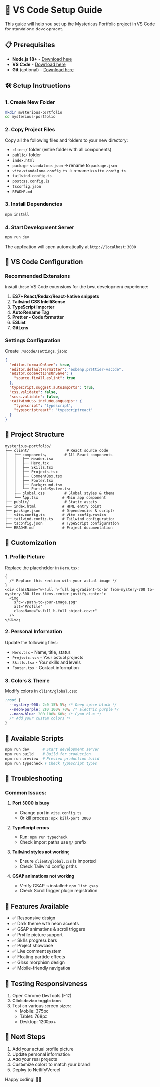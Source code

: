 # 🚀 VS Code Setup Guide

This guide will help you set up the Mysterious Portfolio project in VS Code for standalone development.

## 📋 Prerequisites

- **Node.js 18+** - [Download here](https://nodejs.org/)
- **VS Code** - [Download here](https://code.visualstudio.com/)
- **Git** (optional) - [Download here](https://git-scm.com/)

## 🛠️ Setup Instructions

### 1. Create New Folder

```bash
mkdir mysterious-portfolio
cd mysterious-portfolio
```

### 2. Copy Project Files

Copy all the following files and folders to your new directory:

- `client/` folder (entire folder with all components)
- `public/` folder
- `index.html`
- `package-standalone.json` → rename to `package.json`
- `vite-standalone.config.ts` → rename to `vite.config.ts`
- `tailwind.config.ts`
- `postcss.config.js`
- `tsconfig.json`
- `README.md`

### 3. Install Dependencies

```bash
npm install
```

### 4. Start Development Server

```bash
npm run dev
```

The application will open automatically at `http://localhost:3000`

## 🔧 VS Code Configuration

### Recommended Extensions

Install these VS Code extensions for the best development experience:

1. **ES7+ React/Redux/React-Native snippets**
2. **Tailwind CSS IntelliSense**
3. **TypeScript Importer**
4. **Auto Rename Tag**
5. **Prettier - Code formatter**
6. **ESLint**
7. **GitLens**

### Settings Configuration

Create `.vscode/settings.json`:

```json
{
  "editor.formatOnSave": true,
  "editor.defaultFormatter": "esbenp.prettier-vscode",
  "editor.codeActionsOnSave": {
    "source.fixAll.eslint": true
  },
  "typescript.suggest.autoImports": true,
  "css.validate": false,
  "scss.validate": false,
  "tailwindCSS.includeLanguages": {
    "typescript": "typescript",
    "typescriptreact": "typescriptreact"
  }
}
```

## 📁 Project Structure

```
mysterious-portfolio/
├── client/                 # React source code
│   ├── components/        # All React components
│   │   ├── Header.tsx
│   │   ├── Hero.tsx
│   │   ├── Skills.tsx
│   │   ├── Projects.tsx
│   │   ├── CommentBox.tsx
│   │   ├── Footer.tsx
│   │   ├── Background.tsx
│   │   └── ParticleSystem.tsx
│   ├── global.css         # Global styles & theme
│   └── App.tsx           # Main app component
├── public/                # Static assets
├── index.html            # HTML entry point
├── package.json          # Dependencies & scripts
├── vite.config.ts        # Vite configuration
├── tailwind.config.ts    # Tailwind configuration
├── tsconfig.json         # TypeScript configuration
└── README.md             # Project documentation
```

## 🎨 Customization

### 1. Profile Picture

Replace the placeholder in `Hero.tsx`:

```tsx
{
  /* Replace this section with your actual image */
}
<div className="w-full h-full bg-gradient-to-br from-mystery-700 to-mystery-600 flex items-center justify-center">
  <img
    src="/path-to-your-image.jpg"
    alt="Profile"
    className="w-full h-full object-cover"
  />
</div>;
```

### 2. Personal Information

Update the following files:

- `Hero.tsx` - Name, title, status
- `Projects.tsx` - Your actual projects
- `Skills.tsx` - Your skills and levels
- `Footer.tsx` - Contact information

### 3. Colors & Theme

Modify colors in `client/global.css`:

```css
:root {
  --mystery-900: 240 15% 5%; /* Deep space black */
  --neon-purple: 280 100% 70%; /* Electric purple */
  --neon-blue: 200 100% 60%; /* Cyan blue */
  /* Add your custom colors */
}
```

## 🚀 Available Scripts

```bash
npm run dev      # Start development server
npm run build    # Build for production
npm run preview  # Preview production build
npm run typecheck # Check TypeScript types
```

## 🐛 Troubleshooting

### Common Issues:

1. **Port 3000 is busy**

   - Change port in `vite.config.ts`
   - Or kill process: `npx kill-port 3000`

2. **TypeScript errors**

   - Run: `npm run typecheck`
   - Check import paths use `@/` prefix

3. **Tailwind styles not working**

   - Ensure `client/global.css` is imported
   - Check Tailwind config paths

4. **GSAP animations not working**
   - Verify GSAP is installed: `npm list gsap`
   - Check ScrollTrigger plugin registration

## 🌟 Features Available

- ✅ Responsive design
- ✅ Dark theme with neon accents
- ✅ GSAP animations & scroll triggers
- ✅ Profile picture support
- ✅ Skills progress bars
- ✅ Project showcase
- ✅ Live comment system
- ✅ Floating particle effects
- ✅ Glass morphism design
- ✅ Mobile-friendly navigation

## 📱 Testing Responsiveness

1. Open Chrome DevTools (F12)
2. Click device toggle icon
3. Test on various screen sizes:
   - Mobile: 375px
   - Tablet: 768px
   - Desktop: 1200px+

## 🎯 Next Steps

1. Add your actual profile picture
2. Update personal information
3. Add your real projects
4. Customize colors to match your brand
5. Deploy to Netlify/Vercel

Happy coding! 🌙✨
